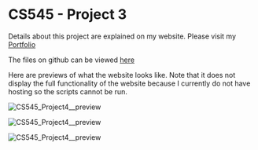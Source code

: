 # CS545 - Project 3
Details about this project are explained on my website. Please visit my [Portfolio](https://ennoiamai.github.io/Portfolio/web_applications/proj4/details.html)

<!-- Follow this [link](http://jadran.sdsu.edu/~jadrn041/proj3/index.html) to view the project. -->

The files on github can be viewed [here](https://github.com/EnnoiaMai/Projects_and_Assignments/tree/master/CS545_Project_4)

Here are previews of what the website looks like. Note that it does not display the full functionality of the website because I currently do not have hosting so the scripts cannot be run.

![CS545_Project4__preview](../images_readme/CS545_Project4_.home.png)


![CS545_Project4__preview](../images_readme/CS545_Project4_.about.png)


![CS545_Project4__preview](../images_readme/CS545_Project4_.contact.png)
